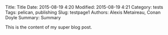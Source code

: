Title: Title
Date: 2015-08-19 4:20
Modified: 2015-08-19 4:21
Category: tests
Tags: pelican, publishing
Slug: testpage1
Authors: Alexis Metaireau, Conan Doyle
Summary: Summary

This is the content of my super blog post.
